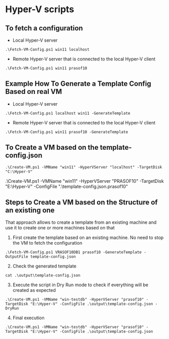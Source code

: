 # Hyper-V scripts

## To fetch a configuration 
- Local Hyper-V server
```
.\Fetch-VM-Config.ps1 win11 localhost 
```

- Remote Hyper-V server that is connected to the local Hyper-V client
```
.\Fetch-VM-Config.ps1 win11 prasof10
```

## Example How To Generate a Template Config Based on real VM
- Local Hyper-V server
```
.\Fetch-VM-Config.ps1 localhost win11 -GenerateTemplate
```

- Remote Hyper-V server that is connected to the local Hyper-V client
```
.\Fetch-VM-Config.ps1 win11 prasof10 -GenerateTemplate
```

## To Create a VM based on the template-config.json
```
.\Create-VM.ps1 -VMName "win11" -HyperVServer "localhost" -TargetDisk "C:\Hyper-V"
```
.\Create-VM.ps1 -VMName "win11" -HyperVServer "PRASOF10" -TargetDisk "E:\Hyper-V" -ConfigFile ".\template-config.json.prasof10"


## Steps to Create a VM based on the Structure of an existing one
That approach allows to create a template from an existing machine and use it to create one or more machines based on that

1. First create the template based on an existing machine. No need to stop the VM to fetch the configuration
```
.\Fetch-VM-Config.ps1 VRASOF10DB1 prasof10 -GenerateTemplate -OutputFile template-config.json
```

2. Check the generated template
```
cat .\output\template-config.json
```

3. Execute the script in Dry Run mode to check if everything will be created as expected

```
.\Create-VM.ps1 -VMName "win-testdb" -HyperVServer "prasof10" -TargetDisk "E:\Hyper-V" -ConfigFile .\output\template-config.json -DryRun
```

4. Final execution
```
.\Create-VM.ps1 -VMName "win-testdb" -HyperVServer "prasof10" -TargetDisk "E:\Hyper-V" -ConfigFile .\output\template-config.json 
```

